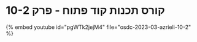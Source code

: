 # קורס תכנות קוד פתוח - פרק 10-2


{% embed youtube id="pgWTk2jejM4" file="osdc-2023-03-azrieli-10-2" %}


